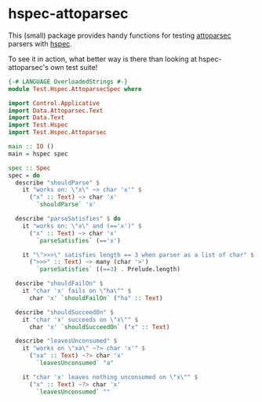 hspec-attoparsec
================

This (small) package provides handy functions for testing [attoparsec](http://hackage.haskell.org/package/attoparsec) parsers with [hspec](http://hackage.haskell.org/package/hspec).

To see it in action, what better way is there than looking at hspec-attoparsec's own test suite!

``` haskell
{-# LANGUAGE OverloadedStrings #-}
module Test.Hspec.AttoparsecSpec where

import Control.Applicative
import Data.Attoparsec.Text
import Data.Text
import Test.Hspec
import Test.Hspec.Attoparsec

main :: IO ()
main = hspec spec

spec :: Spec
spec = do
  describe "shouldParse" $
    it "works on: \"x\" ~> char 'x'" $
      ("x" :: Text) ~> char 'x'
        `shouldParse` 'x'

  describe "parseSatisfies" $ do
    it "works on: \"x\" and (=='x')" $
      ("x" :: Text) ~> char 'x'
        `parseSatisfies` (=='x')

    it "\">>>\" satisfies length == 3 when parser as a list of char" $
      (">>>" :: Text) ~> many (char '>')
        `parseSatisfies` ((==3) . Prelude.length)

  describe "shouldFailOn" $
    it "char 'x' fails on \"ha\"" $
      char 'x' `shouldFailOn` ("ha" :: Text)

  describe "shouldSucceedOn" $
    it "char 'x' succeeds on \"x\"" $
      char 'x' `shouldSucceedOn` ("x" :: Text)

  describe "leavesUnconsumed" $
    it "works on \"xa\" ~?> char 'x'" $
      ("xa" :: Text) ~?> char 'x'
        `leavesUnconsumed` "a"

    it "char 'x' leaves nothing unconsumed on \"x\"" $
      ("x" :: Text) ~?> char 'x'
        `leavesUnconsumed` ""
```